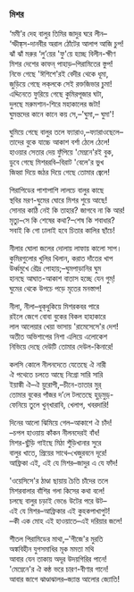 ### মিশর
‘মমী’র দেহ বালুর তিমির জাদুর ঘরে লীন–  
‘স্ফীঙ্ক্‌স-দানবীর অরাল ঠোঁটের আলাপ আজি চুপ!  
ঝাঁ ঝাঁ মরুর ‘লু’য়ের 'ফু'য়ে হচ্ছে বিলীন-ক্ষীণ  
মিশর দেশের কাফন্‌ পাহাড়–পিরামিতের স্তুপ!  
নিভে গেছে 'ঈশিশে'রই বেদীর থেকে ধূমা,  
জুড়িয়ে গেছে লক্‌লকে সেই রক্তজিভার চুমা!  
এদ্দিনেতে ফুরিয়ে গেছে কুমিরপূজার ঘটা,  
দুলছে মরুমশান-শিরে মহাকালের জটা!  
ঘুমন্তদের কানে কানে কয় সে,–'ঘুমা,– ঘুমা'!  

ঘুমিয়ে গেছে বালুর তলে ফ্যারাও,–ফ্যারাওছেলে–  
তাদের বুকে যাচ্চে আকাশ বর্শা ঠেলে ঠেলে!  
হাওয়ার সেতার দেয় ফুঁপিয়ে 'মেম্ননে'রই বুক,  
ডুবে গেছে মিশররবি–বিরাট 'বেলে'র ভুখ  
জিহ্বা দিয়ে জঠর দিয়ে গেছে তোমার জ্বেলে!  

পিরাপিডের পাশাপাশি লালচে বালুর কাছে  
স্থবির মরণ-ঘুমের ঘোরে মিশর শুয়ে আছে!   
সোনার কাঠি নেই কি তাহার? জাগবে না কি আর!  
মৃত্যু–সে কি শেষের কথা?–শেষ কি শবাধার?  
সবাই কি গো ঢালাই হবে চিতার কালির ছাঁচে!  

নীলার ঘোলা জলের দোলায় লাফায় কালো সাপ।  
কুমিরগুলোর খুলির খিলান, করাত দাঁতের খাপ  
উর্ধ্বমুখে রৌদ্র পোহায়;–ঘুমপাড়ানির ঘুম  
হানছে আঘাত-আকাশ বাতাস হচ্ছে যেন গুম্‌!  
ঘুমের থেকে উপচে পড়ে মৃতের মনস্তাপ!  

নীলা, নীলা–ধুক্‌ধুকিয়ে মিশরকবর পারে  
রইলে জেগে বোবা বুকের বিকল হাহাকারে  
লাল আলেয়ার খেয়া ভাসায় 'রামেসেসে'র দেশ!  
অতীত অভিশাপের নিশা এলিয়ে এলোকেশ  
নিভিয়ে দেছে দেউটি তোমার দেউল-কিনারে!  

কলসি কোলে নীলনদেতে যেতেছে ঐ নারী  
ঐ পথেতে চলতে আছে নিগ্রো সারি সারি  
ইয়াঙ্কী ঐ–ঐ য়ুরোপী,–চীনে-তাতার মুর্  
তোমার বুকের পাঁজর দ’লে টলতেছে হুড়্‌মুড়্‌-  
ফেনিয়ে তুলে খুন্‌খারাবি, খেলাপ, খবরদারি!  

দিনের আলো ঝিমিয়ে গেল–আকাশে ঐ চাঁদ!  
–চপল হাওয়ায় কাঁকন নীলনদেরই বাঁধ!  
মিশর-ছুঁড়ি গাইছে মিঠা শুঁড়িখানার সুরে  
বালুর খাতে, প্রিয়ের সাথে–খেজুরবনে দূরে!  
আফ্রিকা এই, এই যে মিশর–জাদুর এ যে ফাঁদ!  

'ওয়েসিসে'র ঠাণ্ডা ছায়ায় চৈতি চাঁদের তলে  
মিশরবালার বাঁশির গলা কিসের কথা বলে!  
চলছে বালুর চড়াই ভেঙে উটের পরে উট–  
এই যে মিশর–আফ্রিকার এই কুহকপাখাপুট!  
–কী এক মোহ এই হাওয়াতে–এই দরিয়ার জলে!  

শীতল পিরামিডের মাথা,–'গীজে'র মুরতি  
অঙ্কবিহীন যুগসমাধির মূক মমতা মথি  
আবার যেন তাকায় অদূর উদয়গিরির পানে!  
'মেম্নেনে'র ঐ কন্ঠ ভরে চারণ-বীণার গানে!  
আবার জাগে ঝাণ্ডাঝালর–জ্যান্ত আলোর জ্যোতি!  